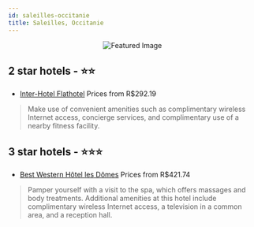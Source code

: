 ```yaml
---
id: saleilles-occitanie
title: Saleilles, Occitanie
---
```


<center><img src="https://i.travelapi.com/hotels/5000000/4800000/4799200/4799198/1bf3d618_z.jpg" alt="Featured Image" /></center>


##  2 star hotels - ⭐️⭐️

-    [Inter-Hotel Flathotel](https://us.hurb.com/br/hotels/saleilles/inter-hotel-flathotel-JNP-JP401659?cmp=18055) Prices from R$292.19
   > Make use of convenient amenities such as complimentary wireless Internet access, concierge services, and complimentary use of a nearby fitness facility.

##  3 star hotels - ⭐️⭐️⭐️

-    [Best Western Hôtel les Dômes](https://us.hurb.com/br/hotels/saleilles/best-western-hotel-les-domes-JNP-JP132322?cmp=18055) Prices from R$421.74
   > Pamper yourself with a visit to the spa, which offers massages and body treatments. Additional amenities at this hotel include complimentary wireless Internet access, a television in a common area, and a reception hall.
